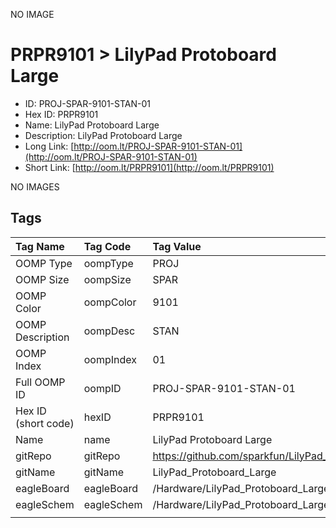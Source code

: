 


  
NO IMAGE  
# PRPR9101 > LilyPad Protoboard Large

- ID: PROJ-SPAR-9101-STAN-01
- Hex ID: PRPR9101
- Name: LilyPad Protoboard Large
- Description: LilyPad Protoboard Large
- Long Link: [http://oom.lt/PROJ-SPAR-9101-STAN-01](http://oom.lt/PROJ-SPAR-9101-STAN-01)
- Short Link: [http://oom.lt/PRPR9101](http://oom.lt/PRPR9101)
  
NO IMAGES  
## Tags
  

|Tag Name|Tag Code|Tag Value|
| :--- | :--- | :--- |
|OOMP Type|oompType|PROJ|
|OOMP Size|oompSize|SPAR|
|OOMP Color|oompColor|9101|
|OOMP Description|oompDesc|STAN|
|OOMP Index|oompIndex|01|
|Full OOMP ID|oompID|PROJ-SPAR-9101-STAN-01|
|Hex ID (short code)|hexID|PRPR9101|
|Name|name|LilyPad Protoboard Large|
|gitRepo|gitRepo|https://github.com/sparkfun/LilyPad_Protoboard_Large|
|gitName|gitName|LilyPad_Protoboard_Large|
|eagleBoard|eagleBoard|/Hardware/LilyPad_Protoboard_Large.brd|
|eagleSchem|eagleSchem|/Hardware/LilyPad_Protoboard_Large.sch|
||||
